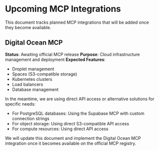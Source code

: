 # Upcoming MCP Integrations

This document tracks planned MCP integrations that will be added once they become available.

## Digital Ocean MCP

**Status**: Awaiting official MCP release
**Purpose**: Cloud infrastructure management and deployment
**Expected Features**:
- Droplet management
- Spaces (S3-compatible storage)
- Kubernetes clusters
- Load balancers
- Database management

In the meantime, we are using direct API access or alternative solutions for specific needs:
- For PostgreSQL databases: Using the Supabase MCP with custom connection strings
- For object storage: Using direct S3-compatible API access
- For compute resources: Using direct API access

We will update this document and implement the Digital Ocean MCP integration once it becomes available on the official MCP registry.